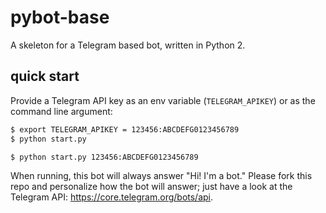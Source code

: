 # pybot-base
A skeleton for a Telegram based bot, written in Python 2.

## quick start
Provide a Telegram API key as an env variable (`TELEGRAM_APIKEY`) or as the command line argument:
```bash
$ export TELEGRAM_APIKEY = 123456:ABCDEFG0123456789
$ python start.py
```
```bash
$ python start.py 123456:ABCDEFG0123456789
```
When running, this bot will always answer "Hi! I'm a bot."
Please fork this repo and personalize how the bot will answer; just have a look at the Telegram API: https://core.telegram.org/bots/api.
